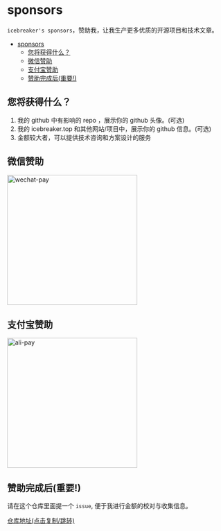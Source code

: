 # sponsors

`icebreaker's sponsors`，赞助我，让我生产更多优质的开源项目和技术文章。

- [sponsors](#sponsors)
  - [您将获得什么？](#您将获得什么)
  - [微信赞助](#微信赞助)
  - [支付宝赞助](#支付宝赞助)
  - [赞助完成后(重要!)](#赞助完成后重要)

## 您将获得什么？

1. 我的 github 中有影响的 repo ，展示你的 github 头像。(可选)
2. 我的 icebreaker.top 和其他网站/项目中，展示你的 github 信息。(可选)
3. 金额较大者，可以提供技术咨询和方案设计的服务

## 微信赞助

<img src="https://pic4.zhimg.com/80/v2-66dc5b7d9f58f897136d367acabfda47.jpg" data-canonical-src="https://pic4.zhimg.com/80/v2-66dc5b7d9f58f897136d367acabfda47.jpg" width="300" alt="wechat-pay" />

## 支付宝赞助

<img src="https://pic4.zhimg.com/80/v2-5ee6fa7e26b1dcdd75bd4db8b324ddca.jpg" data-canonical-src="https://pic4.zhimg.com/80/v2-5ee6fa7e26b1dcdd75bd4db8b324ddca.jpg" width="300" alt="ali-pay" />

## 赞助完成后(重要!)

请在这个仓库里面提一个 `issue`, 便于我进行金额的校对与收集信息。

[仓库地址(点击复制/跳转)](https://github.com/sonofmagic/sponsors)
